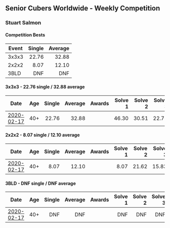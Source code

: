 ## Senior Cubers Worldwide - Weekly Competition
### Stuart Salmon

#### Competition Bests

| Event | Single | Average |
| -- | --: | --: |
| 3x3x3 | 22.76 | 32.88 |
| 2x2x2 | 8.07 | 12.10 |
| 3BLD | DNF | DNF |

#### 3x3x3 - 22.76 single / 32.88 average

| Date | Age | Single | Average | Awards | Solve 1 | Solve 2 | Solve 3 | Solve 4 | Solve 5 | Video |
| :--: | :--: | --: | --: | :--: | --: | --: | --: | --: | --: | :-- |
| [2020-02-17](../3x3x3/2020-02-17.md) | 40+ | 22.76 | 32.88 |  | 46.30 | 30.51 | 22.76 | 28.69 | 39.46 | [Link](https://www.facebook.com/events/616423959107229/permalink/621286958620929/) |


#### 2x2x2 - 8.07 single / 12.10 average

| Date | Age | Single | Average | Awards | Solve 1 | Solve 2 | Solve 3 | Solve 4 | Solve 5 | Video |
| :--: | :--: | --: | --: | :--: | --: | --: | --: | --: | --: | :-- |
| [2020-02-17](../2x2x2/2020-02-17.md) | 40+ | 8.07 | 12.10 |  | 8.07 | 21.62 | 15.83 | 10.35 | 10.12 | [Link](https://www.facebook.com/events/176704156956327/permalink/181182663175143/) |


#### 3BLD - DNF single / DNF average

| Date | Age | Single | Average | Awards | Solve 1 | Solve 2 | Solve 3 | Video |
| :--: | :--: | --: | --: | :--: | --: | --: | --: | :-- |
| [2020-02-17](../3bld/2020-02-17.md) | 40+ | DNF | DNF |  | DNF | DNF | DNF | [Link](https://www.facebook.com/events/173728187264773/permalink/178385403465718/) |


<!-- Global site tag (gtag.js) - Google Analytics -->
<script async src="https://www.googletagmanager.com/gtag/js?id=UA-86348435-3"></script>
<script>window.dataLayer = window.dataLayer || []; function gtag() {dataLayer.push(arguments);} gtag('js', new Date()); gtag('config', 'UA-86348435-3');</script>
